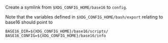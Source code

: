 Create a symlink from `$XDG_CONFIG_HOME/base16` to `config`.

Note that the variables defined in `$XDG_CONFIG_HOME/bash/export` relating to
base16 should point to

```
BASE16_DIR=${XDG_CONFIG_HOME}/base16/scripts/
BASE16_CONFIG=${XDG_CONFIG_HOME}/base16/info
```
